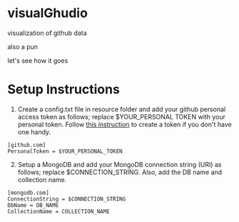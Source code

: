 # visualGhudio
visualization of github data

also a pun

let's see how it goes

# Setup Instructions
1. Create a config.txt file in resource folder and add your github personal access token as follows; replace $YOUR_PERSONAL TOKEN with your personal token. Follow [this instruction](https://help.github.com/articles/creating-a-personal-access-token-for-the-command-line/) to create a token if you don't have one handy.
```
[github.com]
PersonalToken = $YOUR_PERSONAL_TOKEN
```
2. Setup a MongoDB and add your MongoDB connection string (URI) as follows; replace $CONNECTION_STRING. Also, add the DB name and collection name.
```
[mongodb.com]
ConnectionString = $CONNECTION_STRING
DbName = DB_NAME
CollectionName = COLLECTION_NAME
```